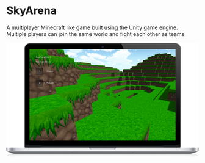 SkyArena
========

A multiplayer Minecraft like game built using the Unity game engine. Multiple players can join the same world and fight each other as teams.



![SkyArenaImage](docs/sky_arena.png)